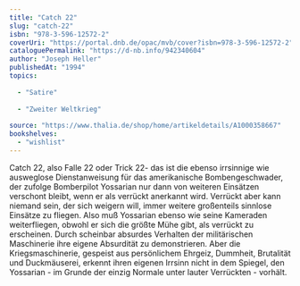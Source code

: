 ```yaml
---
title: "Catch 22"
slug: "catch-22"
isbn: "978-3-596-12572-2"
coverUri: "https://portal.dnb.de/opac/mvb/cover?isbn=978-3-596-12572-2"
cataloguePermalink: "https://d-nb.info/942340604"
author: "Joseph Heller"
publishedAt: "1994"
topics:
  
  - "Satire"
    
  - "Zweiter Weltkrieg"
    
source: "https://www.thalia.de/shop/home/artikeldetails/A1000358667"
bookshelves: 
  - "wishlist"
---
```

Catch 22, also Falle 22 oder Trick 22- das ist die ebenso irrsinnige wie 
ausweglose Dienstanweisung für das amerikanische Bombengeschwader, der zufolge 
Bomberpilot Yossarian nur dann von weiteren Einsätzen verschont bleibt, wenn 
er als verrückt anerkannt wird. Verrückt aber kann niemand sein, der sich 
weigern will, immer weitere großenteils sinnlose Einsätze zu fliegen. Also muß 
Yossarian ebenso wie seine Kameraden weiterfliegen, obwohl er sich die größte 
Mühe gibt, als verrückt zu erscheinen. Durch scheinbar absurdes Verhalten der 
militärischen Maschinerie ihre eigene Absurdität zu demonstrieren. Aber die 
Kriegsmaschinerie, gespeist aus persönlichem Ehrgeiz, Dummheit, Brutalität und 
Duckmäuserei, erkennt ihren eigenen Irrsinn nicht in dem Spiegel, den 
Yossarian - im Grunde der einzig Normale unter lauter Verrückten - vorhält.